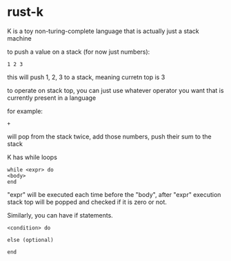 # rust-k

K is a toy non-turing-complete language that is actually just a stack machine

to push a value on a stack (for now just numbers):
```
1 2 3
```
this will push 1, 2, 3 to a stack, meaning curretn top is 3

to operate on stack top, you can just use whatever operator you want that is currently present in a language

for example:
```
+
```
will pop from the stack twice, add those numbers, push their sum to the stack

K has while loops

```
while <expr> do
<body>
end
```

"expr" will be executed each time before the "body", after "expr" execution stack top will be popped
and checked if it is zero or not.


Similarly, you can have if statements.

```
<condition> do

else (optional)

end
```
